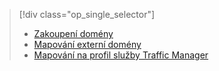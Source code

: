 > [!div class="op_single_selector"]
> * [Zakoupení domény](../articles/app-service/custom-dns-web-site-buydomains-web-app.md)
> * [Mapování externí domény](../articles/app-service/app-service-web-tutorial-custom-domain.md)
> * [Mapování na profil služby Traffic Manager](../articles/app-service/web-sites-traffic-manager-custom-domain-name.md)
> 
> 

